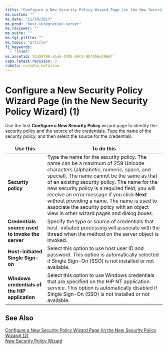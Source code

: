 ```yaml
---
title: "Configure a New Security Policy Wizard Page (in the New Security Policy Wizard) (1)1 | Microsoft Docs"
ms.custom: ""
ms.date: "11/30/2017"
ms.prod: "host-integration-server"
ms.reviewer: ""
ms.suite: ""
ms.tgt_pltfrm: ""
ms.topic: "article"
f1_keywords: 
  - "15368"
ms.assetid: 7da59f96-abab-4785-b9c3-8bf456e296d7
caps.latest.revision: 3
robots: noindex,nofollow
---
```

# Configure a New Security Policy Wizard Page (in the New Security Policy Wizard) (1)
Use the first **Configure a New Security Policy** wizard page to identify the security policy and the source of the credentials. Type the name of the security policy, and then select the source for the credentials.  
  
|Use this|To do this|  
|--------------|----------------|  
|**Security policy**|Type the name for the security policy. The name can be a maximum of 259 Unicode characters (alphabetic, numeric, space, and special). The name cannot be the same as that of an existing security policy. The name for the new security policy is a required field; you will receive an error message if you click **Next** without providing a name. The name is used to associate the security policy with an object view in other wizard pages and dialog boxes.|  
|**Credentials source used to invoke the server**|Specify the type or source of credentials that host-initiated processing will associate with the thread when the method on the server object is invoked.|  
|**Host-initiated Single Sign-on**|Select this option to use host user ID and password. This option is automatically selected if Single Sign-On (SSO) is not installed or not available.|  
|**Windows credentials of the HIP application**|Select this option to use Windows credentials that are specified on the HIP NT application service. This option is automatically disabled if Single Sign-On (SSO) is not installed or not available.|  
  
## See Also  
 [Configure a New Security Policy Wizard Page (in the New Security Policy Wizard) (2)](../core/e52c0ef7-7215-4726-ae80-cc1472029e6a.md)   
 [New Security Policy Wizard](../core/new-security-policy-wizard2.md)